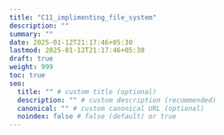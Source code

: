 ```yaml
---
title: "C11_implimenting_file_system"
description: ""
summary: ""
date: 2025-01-12T21:17:46+05:30
lastmod: 2025-01-12T21:17:46+05:30
draft: true
weight: 999
toc: true
seo:
  title: "" # custom title (optional)
  description: "" # custom description (recommended)
  canonical: "" # custom canonical URL (optional)
  noindex: false # false (default) or true
---
```

